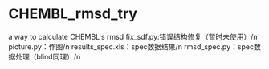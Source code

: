 # CHEMBL_rmsd_try
a way to calculate CHEMBL's rmsd
fix_sdf.py:错误结构修复（暂时未使用）/n
picture.py：作图/n
results_spec.xls：spec数据结果/n
rmsd_spec.py：spec数据处理（blind同理）/n
